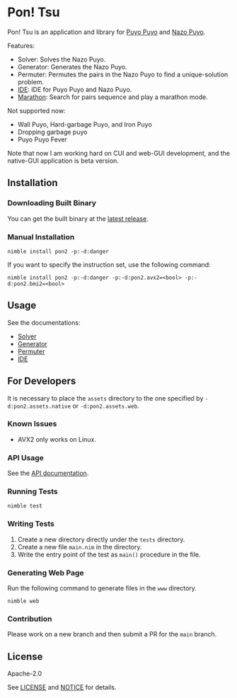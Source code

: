 # Pon! Tsu

Pon! Tsu is an application and library for [Puyo Puyo](https://puyo.sega.jp/)
and [Nazo Puyo](https://vc.sega.jp/3ds/nazopuyo/).

Features:
- Solver: Solves the Nazo Puyo.
- Generator: Generates the Nazo Puyo.
- Permuter: Permutes the pairs in the Nazo Puyo to find a unique-solution
problem.
- [IDE](https://24ik.github.io/pon2/?kind=n&mode=e&field=t-&pairs&req-kind=0&req-color=0): IDE for Puyo Puyo and Nazo Puyo.
- [Marathon](https://24ik.github.io/pon2/marathon/): Search for pairs sequence and play a marathon mode.

Not supported now:
- Wall Puyo, Hard-garbage Puyo, and Iron Puyo
- Dropping garbage puyo
- Puyo Puyo Fever

Note that now I am working hard on CUI and web-GUI development, and the
native-GUI application is beta version.

## Installation

### Downloading Built Binary

You can get the built binary at the
[latest release](https://github.com/24ik/pon2/releases/latest).

### Manual Installation

```shell
nimble install pon2 -p:-d:danger
```

If you want to specify the instruction set, use the following command:

```shell
nimble install pon2 -p:-d:danger -p:-d:pon2.avx2=<bool> -p:-d:pon2.bmi2=<bool>
```

## Usage

See the documentations:
- [Solver](./docs/solve.md)
- [Generator](./docs/generate.md)
- [Permuter](./docs/permute.md)
- [IDE](./docs/ide.md)

## For Developers

It is necessary to place the `assets` directory to the one specified by
`-d:pon2.assets.native` or `-d:pon2.assets.web`.

### Known Issues

- AVX2 only works on Linux.

### API Usage

See the [API documentation](https://24ik.github.io/pon2/docs/pon2.html).

### Running Tests

```shell
nimble test
```

### Writing Tests

1. Create a new directory directly under the `tests` directory.
1. Create a new file `main.nim` in the directory.
1. Write the entry point of the test as `main()` procedure in the file.

### Generating Web Page

Run the following command to generate files in the `www` directory.

```shell
nimble web
```

### Contribution

Please work on a new branch and then submit a PR for the `main` branch.

## License

Apache-2.0

See [LICENSE](./LICENSE) and [NOTICE](./NOTICE) for details.

